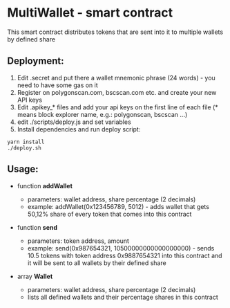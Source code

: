 # MultiWallet - smart contract

This smart contract distributes tokens that are sent into it to multiple wallets by defined share

## Deployment:

1. Edit .secret and put there a wallet mnemonic phrase (24 words) - you need to have some gas on it
2. Register on polygonscan.com, bscscan.com etc. and create your new API keys
3. Edit .apikey_* files and add your api keys on the first line of each file (* means block explorer name, e.g.: polygonscan, bscscan ...)
4. edit ./scripts/deploy.js and set variables
5. Install dependencies and run deploy script:
```console
yarn install
./deploy.sh
```

## Usage:

- function **addWallet**
  - parameters: wallet address, share percentage (2 decimals)
  - example: addWallet(0x123456789, 5012) - adds wallet that gets 50,12% share of every token that comes into this contract

- function **send**
  - parameters: token address, amount
  - example: send(0x987654321, 10500000000000000000) - sends 10.5 tokens with token address 0x9887654321 into this contract and it will be sent to all wallets by their defined share

- array **Wallet**
  - parameters: wallet address, share percentage (2 decimals)
  - lists all defined wallets and their percentage shares in this contract
